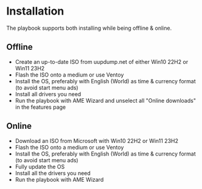 # Installation
The playbook supports both installing while being offline & online.

## Offline
- Create an up-to-date ISO from uupdump.net of either Win10 22H2 or Win11 23H2
- Flash the ISO onto a medium or use Ventoy
- Install the OS, preferably with English (World) as time & currency format (to avoid start menu ads)
- Install all drivers you need
- Run the playbook with AME Wizard and unselect all "Online downloads" in the features page

## Online
- Download an ISO from Microsoft with Win10 22H2 or Win11 23H2
- Flash the ISO onto a medium or use Ventoy
- Install the OS, preferably with English (World) as time & currency format (to avoid start menu ads)
- Fully update the OS
- Install all the drivers you need
- Run the playbook with AME Wizard

